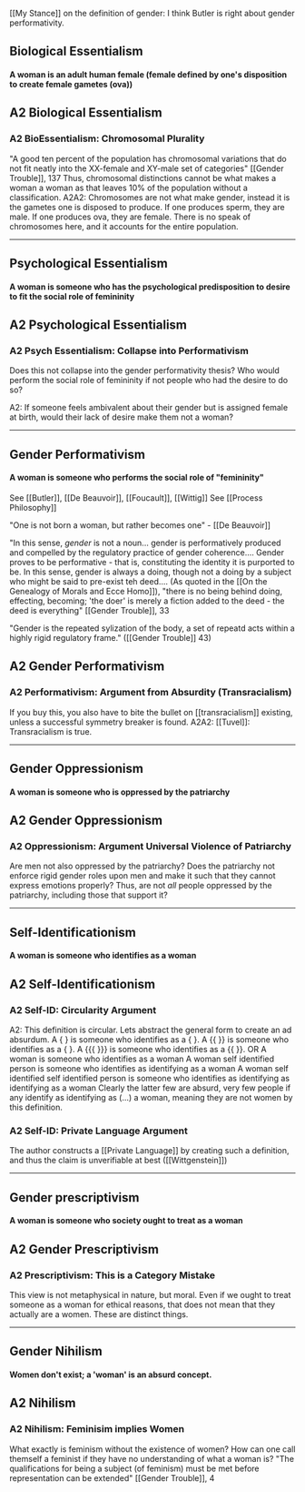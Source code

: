 [[My Stance]] on the definition of gender: I think Butler is right about gender performativity.

## Biological Essentialism
#### A woman is an adult human female (female defined by one's disposition to create female gametes (ova))

## A2 Biological Essentialism

### A2 BioEssentialism: Chromosomal Plurality
"A good ten percent of the population has chromosomal variations that do not fit neatly into the XX-female and XY-male set of categories" [[Gender Trouble]], 137
Thus, chromosomal distinctions cannot be what makes a woman a woman as that leaves 10% of the population without a classification.
	A2A2: Chromosomes are not what make gender, instead it is the gametes one is disposed to produce. If one produces sperm, they are male. If one produces ova, they are female. There is no speak of chromosomes here, and it accounts for the entire population.

----

## Psychological Essentialism
#### A woman is someone who has the psychological predisposition to desire to fit the social role of femininity

## A2 Psychological Essentialism

### A2 Psych Essentialism: Collapse into Performativism
Does this not collapse into the gender performativity thesis? Who would perform the social role of femininity if not people who had the desire to do so? 


A2: If someone feels ambivalent about their gender but is assigned female at birth, would their lack of desire make them not a woman?

----

## Gender Performativism
#### A woman is someone who performs the social role of "femininity"
See [[Butler]], [[De Beauvoir]], [[Foucault]], [[Wittig]]
See [[Process Philosophy]]

"One is not born a woman, but rather becomes one" - [[De Beauvoir]]

"In this sense, *gender* is not a noun... gender is performatively produced and compelled by the regulatory practice of gender coherence.... Gender proves to be performative - that is, constituting the identity it is purported to be. In this sense, gender is always a doing, though not a doing by a subject who might be said to pre-exist teh deed.... (As quoted in the [[On the Genealogy of Morals and Ecce Homo]]), "there is no being behind doing, effecting, becoming; 'the doer' is merely a fiction added to the deed - the deed is everything" [[Gender Trouble]], 33

"Gender is the repeated sylization of the body, a set of repeatd acts within a highly rigid regulatory frame." ([[Gender Trouble]] 43)

## A2 Gender Performativism

### A2 Performativism: Argument from Absurdity (Transracialism)
If you buy this, you also have to bite the bullet on [[transracialism]] existing, unless a successful symmetry breaker is found.
	A2A2: [[Tuvel]]: Transracialism is true.

----

## Gender Oppressionism
#### A woman is someone who is oppressed by the patriarchy

## A2 Gender Oppressionism

### A2 Oppressionism: Argument Universal Violence of Patriarchy
Are men not also oppressed by the patriarchy? Does the patriarchy not enforce rigid gender roles upon men and make it such that they cannot express emotions properly? Thus, are not *all* people oppressed by the patriarchy, including those that support it?

---

## Self-Identificationism
#### A woman is someone who identifies as a woman

## A2 Self-Identificationism

### A2 Self-ID: Circularity Argument
A2: This definition is circular. Lets abstract the general form to create an ad absurdum.
	A {     } is someone who identifies as a {     }.
	A  {{   }} is someone who identifies as a {     }.
	A  {{{ }}} is someone who identifies as a {{     }}.
	OR
	A woman is someone who identifies as a woman
	A woman self identified person is someone who identifies as identifying as a woman
	A woman self identified self identified person is someone who identifies as identifying as identifying as a woman
		Clearly the latter few are absurd, very few people if any identify as identifying as (...) a woman, meaning they are not women by this definition.

### A2 Self-ID: Private Language Argument
The author constructs a [[Private Language]] by creating such a definition, and thus the claim is unverifiable at best ([[Wittgenstein]])

---

## Gender prescriptivism 
#### A woman is someone who society ought to treat as a woman

## A2 Gender Prescriptivism

### A2 Prescriptivism: This is a Category Mistake
This view is not metaphysical in nature, but moral. Even if we ought to treat someone as a woman for ethical reasons, that does not mean that they actually are a women. These are distinct things. 

---

## Gender Nihilism 
#### Women don't exist; a 'woman' is an absurd concept.

## A2 Nihilism

### A2 Nihilism: Feminisim implies Women
What exactly is feminism without the existence of women? How can one call themself a feminist if they have no understanding of what a woman is?
	"The qualifications for being a subject (of feminism) must be met before representation can be extended" [[Gender Trouble]], 4